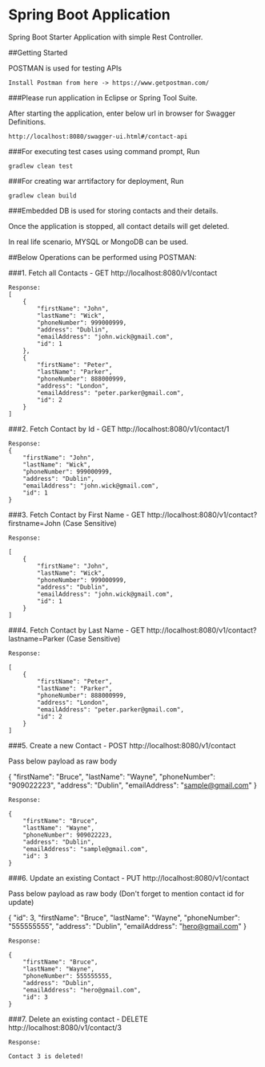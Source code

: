 

# Spring Boot Application 

Spring Boot Starter Application with simple Rest Controller.

##Getting Started

POSTMAN is used for testing APIs
```
Install Postman from here -> https://www.getpostman.com/
```

###Please run application in Eclipse or Spring Tool Suite.

After starting the application, enter below url in browser for Swagger Definitions.
```
http://localhost:8080/swagger-ui.html#/contact-api
```

###For executing test cases using command prompt, Run 

```
gradlew clean test
```


###For creating war arrtifactory for deployment, Run 

```
gradlew clean build
```


###Embedded DB is used for storing contacts and their details.

Once the application is stopped, all contact details will get deleted.

In real life scenario, MYSQL or MongoDB can be used.


##Below Operations can be performed using POSTMAN:

###1. Fetch all Contacts - GET http://localhost:8080/v1/contact

```
Response:
[
    {
        "firstName": "John",
        "lastName": "Wick",
        "phoneNumber": 999000999,
        "address": "Dublin",
        "emailAddress": "john.wick@gmail.com",
        "id": 1
    },
    {
        "firstName": "Peter",
        "lastName": "Parker",
        "phoneNumber": 888000999,
        "address": "London",
        "emailAddress": "peter.parker@gmail.com",
        "id": 2
    }
]
```

###2. Fetch Contact by Id - GET http://localhost:8080/v1/contact/1

```
Response:
{
    "firstName": "John",
    "lastName": "Wick",
    "phoneNumber": 999000999,
    "address": "Dublin",
    "emailAddress": "john.wick@gmail.com",
    "id": 1
}
```

###3. Fetch Contact by First Name - GET http://localhost:8080/v1/contact?firstname=John
(Case Sensitive)

```
Response:

[
    {
        "firstName": "John",
        "lastName": "Wick",
        "phoneNumber": 999000999,
        "address": "Dublin",
        "emailAddress": "john.wick@gmail.com",
        "id": 1
    }
]
```

###4. Fetch Contact by Last Name - GET http://localhost:8080/v1/contact?lastname=Parker
(Case Sensitive)

```
Response:

[
    {
        "firstName": "Peter",
        "lastName": "Parker",
        "phoneNumber": 888000999,
        "address": "London",
        "emailAddress": "peter.parker@gmail.com",
        "id": 2
    }
]
```

###5. Create a new Contact - POST http://localhost:8080/v1/contact

Pass below payload as raw body

{
  "firstName": "Bruce",
  "lastName": "Wayne",
  "phoneNumber": "909022223",
  "address": "Dublin",
  "emailAddress": "sample@gmail.com"
}


```
Response: 

{
    "firstName": "Bruce",
    "lastName": "Wayne",
    "phoneNumber": 909022223,
    "address": "Dublin",
    "emailAddress": "sample@gmail.com",
    "id": 3
}
```

###6. Update an existing Contact - PUT http://localhost:8080/v1/contact

Pass below payload as raw body (Don't forget to mention contact id for update)

{
  "id": 3,
  "firstName": "Bruce",
  "lastName": "Wayne",
  "phoneNumber": "555555555",
  "address": "Dublin",
  "emailAddress": "hero@gmail.com"
}

```
Response:

{
    "firstName": "Bruce",
    "lastName": "Wayne",
    "phoneNumber": 555555555,
    "address": "Dublin",
    "emailAddress": "hero@gmail.com",
    "id": 3
}
```

###7. Delete an existing contact - DELETE http://localhost:8080/v1/contact/3

```
Response:

Contact 3 is deleted!
```
